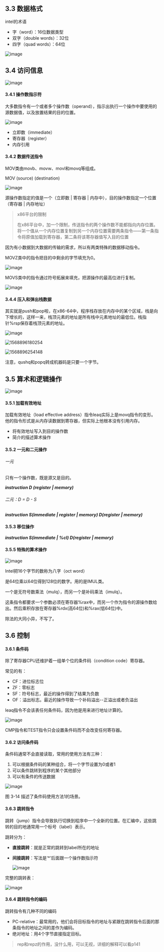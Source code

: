 ## 3.3 数据格式

intel的术语

- 字（word）：16位数据类型
- 双字（double words）：32位
- 四字（quad words）：64位



![image](https://ws2.sinaimg.cn/large/005wgNfbly1g73nsmfdttj30jw06gtcn.jpg)





## 3.4 访问信息

![image](https://wx3.sinaimg.cn/large/005wgNfbly1g73np8yflpj30ha0kldx0.jpg)



#### 3.4.1 操作数指示符

大多数指令有一个或者多个操作数（operand），指示出执行一个操作中要使用的源数据值，以及放置结果的目的位置。

![image](https://wx4.sinaimg.cn/large/005wgNfbly1g73oehtgeoj30j0090dna.jpg)

- 立即数（immediate）
- 寄存器（register）
- 内存引用



#### 3.4.2 数据传送指令

MOV类由movb、movw、movl和movq等组成。

MOV (source) (destination)

![image](https://wx3.sinaimg.cn/large/005wgNfbly1g73pk1bchxj30cs05l0ux.jpg)

源操作数指定的值是一个（立即数 | 寄存器 | 内存中），目的操作数指定一个位置（寄存器 | 内存地址）

> x86平台的限制
>
> 在x86平台中，加一个限制，传送指令的两个操作数不能都指向内存位置。将一个值从一个内存位置复制到另一个内存位置需要两条指令——第一条指令将原值加载到寄存器，第二条将该寄存器值写入目的位置



因为有小数据到大数据的传输的需求，所以有两类特殊的数据移动指令。

MOVZ类中的指令把目的中剩余的字节填充为0。

![image](https://ws3.sinaimg.cn/large/005wgNfbly1g73qdrpl1uj30gs05eadi.jpg)

MOVS类中的指令通过符号拓展来填充，把源操作的最高位进行复制。

![image](https://ws4.sinaimg.cn/large/005wgNfbly1g73qgb837lj30i9075td6.jpg)



#### 3.4.4 压入和弹出栈数据

其实就是push和pop啦，在x86-64中，程序栈存放在内存中的某个区域，栈是向下增长的，这样一来，栈顶元素的地址是所有栈中元素地址的最低位。栈指针%rsp保存着栈顶元素的地址。

![image](https://ws4.sinaimg.cn/large/005wgNfbly1g753no7q22j30di04ogno.jpg)

![1568896180254](C:\Users\taojianping\AppData\Roaming\Typora\typora-user-images\1568896180254.png)

![1568896254148](C:\Users\taojianping\AppData\Roaming\Typora\typora-user-images\1568896254148.png)

注意，qushq和popq转成机器码是只要一个字节。



## 3.5 算术和逻辑操作

![image](https://ws4.sinaimg.cn/large/005wgNfbly1g75rqqzmnrj30j40cb0z7.jpg)



#### 3.5.1 加载有效地址

加载有效地址（load effective address）指令leaq实际上是movq指令的变形。他的指令形式是从内存读数据到寄存器，但实际上他根本没有引用内存。

- 将有效地址写入到目的操作数
- 简介的描述算术操作



#### 3.5.2 一元和二元操作

###### 一元

只有一个操作数，既是源又是目的。

***instruction D (register | memory)***



###### 二元：D  = D - S

***instruction S(immediate | register | memory) D(register | memory)***



#### 3.5.3 移位操作

***instruction S(immediate | %cl) D(register | memory)***



#### 3.5.5 特殊的算术操作

![image](https://wx3.sinaimg.cn/large/005wgNfbly1g76ats13qdj30n409mahc.jpg)

Intel把16个字节的数称为八字（oct word）

是64位乘以64位得到128位的数字。用的是IMUL类。

一个是无符号数乘法（mulq），而另一个是补码乘法（imulq）。

这条指令都要求一个参数必须在寄存器%rax中，而另一个作为指令的源操作数给出。然后乘积存放在寄存器%rdx(高64位)和%rax(低64位)中。

除法的大同小异，不写了。



## 3.6 控制

#### 3.6.1 条件码

除了寄存器CPU还维护着一组单个位的条件码（condition code）寄存器。

常见的有：

- CF：进位标志位
- ZF：零标志
- SF：符号标志，最近的操作得到了结果为负数
- OF：溢出标志。最近的操作导致一个补码溢出--正溢出或者负溢出

leaq指令不会该表任何条件码，因为他是用来进行地址计算的。

![image](https://ws4.sinaimg.cn/large/005wgNfbly1g76yi6y3l5j30dm0dh0x3.jpg)

CMP指令和TEST指令只会设置条件码而不会改变任何寄存器。



#### 3.6.2 访问条件码

条件码通常不会直接读取，常用的使用方法有三种：

1. 可以根据条件码的某种组合，将一个字节设置为0或者1
2. 可以条件跳转到程序的某个其他部分
3. 可以有条件的传送数据

![image](https://wx1.sinaimg.cn/large/005wgNfbly1g76ysdfipej30ly0djqbg.jpg)

图 3-14 描述了条件码使用方法1的场景。



#### 3.6.3 跳转指令

跳转（jump）指令会导致执行切换到程序中一个全新的位置。在汇编中，这些跳转的目的地通常用一个标号（label）表示。

跳转分为：

- **直接跳转**：就是正常的跳转到label所在的地址

- **间接跳转**：写法是‘*’后面跟一个操作数指示符

  ![image](https://wx2.sinaimg.cn/large/005wgNfbly1g77344ebw7j30fx04wmz8.jpg)

完整的跳转表：

![image](https://wx3.sinaimg.cn/large/005wgNfbly1g7734ovvocj30lg0ekgwb.jpg)



#### 3.6.4 跳转指令的编码

跳转指令有几种不同的编码

- PC-relative：最常用的，他们会将目标指令的地址与紧跟在跳转指令后面的那条指令的地址之间的差作为编码。
- 绝对地址：用4个字节直接指定目标。

> rep和repz的作用，没什么用，可以无视，详细的解释可以看p141

